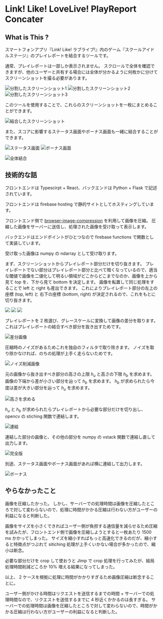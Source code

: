 # Link! Like! LoveLive! PlayReport Concater

## What is This ?
スマートフォンアプリ『Link! Like! ラブライブ!』内のゲーム『スクールアイドルステージ』のプレイレポートを結合するツールです。

通常、プレイレポートは一部しか表示されません。
スクロールで全体を確認できますが、他のユーザーと共有する場合には全体が分かるように何枚かに分けてスクリーンショットを撮る必要があります。

![分割したスクリーンショット1]("./img/playreport_split_01.png")
![分割したスクリーンショット2]("./img/playreport_split_02.png")
![分割したスクリーンショット3]("./img/playreport_split_03.png")

このツールを使用することで、これらのスクリーンショットを一枚にまとめることができます。

![結合したスクリーンショット]("./img/playreport_concat.png")

また、スコアに影響するステータス画面やボーナス画面も一緒に結合することができます。

![ステータス画面]("./img/stats.png")
![ボーナス画面]("./img/bonus.png")

![全体結合]("./img/playreport_all_concat.png")

## 技術的な話

フロントエンドは Typescirpt + React、バックエンドは Python + Flask で記述されています。

フロントエンドは firebase hosting で静的サイトとしてホスティングしています。

フロントエンド側で [browser-image-compression](https://www.npmjs.com/package/browser-image-compression) を利用して画像を圧縮。
圧縮した画像をサーバーに送信し、処理された画像を受け取って表示します。

バックエンドはエンドポイントがひとつなので firebase functions で関数として実装しています。

受け取った画像は numpy の ndarray として受け取ります。

まず、スクリーンショットからプレイレポート部分だけを切り抜きます。
プレイレポートでない部分はプレイレポート部分と比べて暗くなっているので、適当な閾値で画像を二値化して明るい領域がどこからどこまでなのか、画像を上から見て top を、下から見て bottom を決定します。
画像を転置して同じ処理をすることで left と right も産出できます。
これによりプレイレポート部分の左上の座標 (top, left) と 右下の座標 (bottom, right) が決定されるので、これをもとに切り抜きます。

![](./img/playreport_bright_0.png)
![](./img/playreport_bright_1.png)
![](./img/playreport_bright_2.png)

プレイレポートを 2 枚選び、グレースケールに変換して画像の差分を取ります。
これはプレイレポートの結合すべき部分を抜き出すためです。

![差分画像](./img/diff.png)

圧縮時のノイズがあるためこれを独自のフィルタで取り除きます。
ノイズを取り除かなければ、のちの処理が上手く走らないためです。

![ノイズ削減画像](./img/noise_filttered.png)

元の画像から抜き出すべき部分の高さの上限 $h_u$ と高さの下限 $h_b$ を求めます。
画像の下端から差が小さい部分を辿って $h_b$ を求めます。
$h_b$ が求められたら今度は差が大きい部分を辿って $h_u$ を求めます。 

![高さを求める](./img/cul_h.png)

$h_u$ と $h_b$ が求められたらプレイレポートから必要な部分だけを切り出し、opencv の stiching 関数で連結します。

![連結](./img/stitched.png)

連結した部分の画像と、その他の部分を numpy の vstack 関数で連結し直して出力します。

![完全版](./img/concat.png)

別途、ステータス画面やボーナス画面があれば横に連結して出力します。

![ボーナス](./img/with_bonus.png)

## やらなかったこと

画像を圧縮したかった。
しかし、サーバーでの処理時間は画像を圧縮したところで対して変わらないので、処理に時間がかかる圧縮は行わない方がユーザーの利益になると判断した。


画像をサイズを小さくできればユーザー側が負担する通信量を減らせるため圧縮を試みたが、フロントエンド側で画像を圧縮しようとすると一枚あたり 1500 ms かかってしまった。
サイズを縮小すればもっと高速化できるのだが、縮小すると特徴点がつぶれて sitiching 処理が上手くいかない場合が多かったので、縮小は断念。

必要な部分だけを crop して使おうと Jimp で crop 処理を行ってみたが、結局処理時間削減どころか 10% 増える結果になってしまった。

以上、 2 ケースを根拠に処理に時間がかかりすぎるため画像圧縮は断念することに。

ユーザー側がかける時間はリクエストを送信するまでの時間 + サーバーでの処理時間なので、リクエストを送信するまでに 4 秒近くかかるのは長すぎる。
サーバーでの処理時間は画像を圧縮したところで対して変わらないので、時間がかかる圧縮は行わない方がユーザーの利益になると判断した。